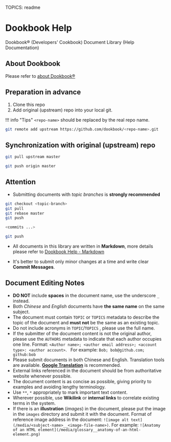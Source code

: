 TOPICS: readme

# Dookbook Help

Dookbook&reg; (Developers' Cookbook) Document Library (Help Documentation)

## About Dookbook

Please refer to [about Dookbook&reg;](https://dookbook.info/about/)

## Preparation in advance

1. Clone this repo
2. Add original (upstream) repo into your local git.

!!! info "Tips"
    `<repo-name>` should be replaced by the real repo name.

```bash
git remote add upstream https://github.com/dookbook/<repo-name>.git
```

## Synchronization with original (upstream) repo

```bash
git pull upstream master

git push origin master
```

## Attention

- Submitting documents with *topic branches* is **strongly recommended**

```bash
git checkout <topic-branch>
git pull
git rebase master
git push

<commits ...>

git push
```

- All documents in this library are written in **Markdown**,
more details please refer to [Dookbook Help - Markdown](https://dookbook.info/en/help/markdown/)

- It's better to submit only minor changes at a time and write clear **Commit Messages**.

## Document Editing Notes

- **DO NOT** include **spaces** in the document name, use the underscore `_` instead.
- Both *Chinese* and *English* documents have **the same name** on the same subject.
- The document must contain `TOPIC` or `TOPICS` metadata to describe the topic of the document and
  **must not** be the same as an existing topic.
- Do not include acronyms in `TOPIC`/`TOPICS` , please use the full name.
- If the submitter of the document content is not the original author, please use the `AUTHORS`
  metadata to indicate that each author occupies one line. Format:
  `<Author name>; <author email address>; <account type>: <author account>`.
  For example: `Bob; bob@github.com; github:bob`
- Please submit documents in both Chinese and English. Translation tools are available.
  **[Google Translation](https://translate.google.cn/)** is recommended.
- External links referenced in the document should be from authoritative website whenever possible.
- The document content is as concise as possible, giving priority to examples and avoiding lengthy terminology.
- Use `**`, `*` appropriately to mark important text content.
- Wherever possible, use **Wikilink** or **internal links** to correlate existing terms in the system.
- If there is an **illustration** (*images*) in the document, please put the image in the `images`
  directory and submit it with the document. Format of reference image address in the document:
  `![image alt text](/media/<subject-name>__<image-file-name>)`.
  For example: `![Anatomy of an HTML element](/media/glossary__anatomy-of-an-html-element.png)`
